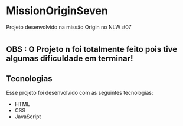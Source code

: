 # MissionOriginSeven
Projeto desenvolvido na missão Origin no NLW #07
# 
  
## OBS : O Projeto n foi totalmente feito pois tive algumas dificuldade em terminar!

## Tecnologias

Esse projeto foi desenvolvido com as seguintes tecnologias:

* HTML
* CSS
* JavaScript
